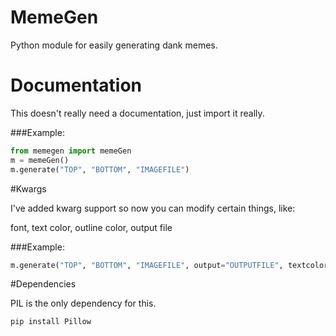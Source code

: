 # MemeGen
Python module for easily generating dank memes.

# Documentation
This doesn't really need a documentation, just import it really.

###Example:

```python
from memegen import memeGen
m = memeGen()
m.generate("TOP", "BOTTOM", "IMAGEFILE")
```

#Kwargs

I've added kwarg support so now you can modify certain things, like:

font, text color, outline color, output file

###Example:

```python
m.generate("TOP", "BOTTOM", "IMAGEFILE", output="OUTPUTFILE", textcolor="red", stroke="blue")
```

#Dependencies

PIL is the only dependency for this.
```pip
pip install Pillow
```
